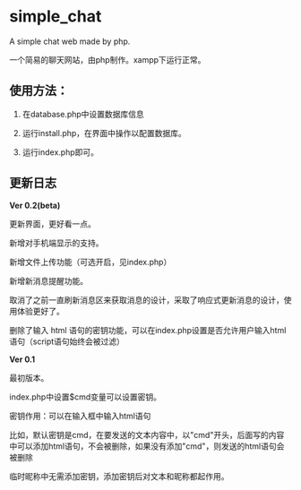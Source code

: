 # simple_chat
A simple chat web made by php.

一个简易的聊天网站，由php制作。xampp下运行正常。

## 使用方法：

1. 在database.php中设置数据库信息

2. 运行install.php，在界面中操作以配置数据库。

3. 运行index.php即可。


## 更新日志

**Ver 0.2(beta)**

更新界面，更好看一点。

新增对手机端显示的支持。

新增文件上传功能（可选开启，见index.php）

新增新消息提醒功能。

取消了之前一直刷新消息区来获取消息的设计，采取了响应式更新消息的设计，使用体验更好了。

删除了输入 html 语句的密钥功能，可以在index.php设置是否允许用户输入html语句（script语句始终会被过滤）

**Ver 0.1**

最初版本。

index.php中设置$cmd变量可以设置密钥。

密钥作用：可以在输入框中输入html语句

比如，默认密钥是cmd，在要发送的文本内容中，以"cmd"开头，后面写的内容中可以添加html语句，不会被删除，如果没有添加"cmd"，则发送的html语句会被删除

临时昵称中无需添加密钥，添加密钥后对文本和昵称都起作用。

